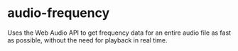# audio-frequency
Uses the Web Audio API to get frequency data for an entire audio file as fast as possible,
without the need for playback in real time.